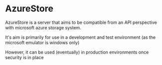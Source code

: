 # AzureStore

AzureStore is a server that aims to be compatible from an API perspective with
microsoft azure storage system.

It's aim is primarily for use in a development and test environment (as the microsoft emulator is windows only)

However, it can be used (eventually) in production environments once security is in place
